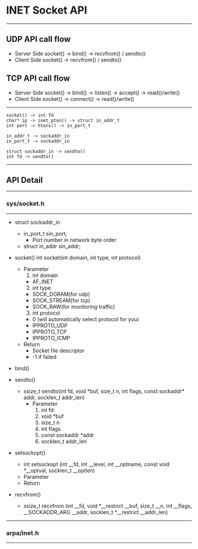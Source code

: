 INET Socket API
========
***

UDP API call flow
--------
+ Server Side
 socket() -> bind() -> recvfrom() / sendto()
+ Client Side
 socket() -> recvfrom() / sendto()

TCP API call flow
-------- 
+ Server Side
 socket() -> bind() -> listen() -> accept() -> read()/write()
+ Client Side
 socket() -> connect() -> read()/write()


--------

```
socket() -> int fd
char* ip -> inet_pton() -> struct in_addr_t
int port -> htons() -> in_port_t

in_addr_t -> sockaddr_in
in_port_t -> sockaddr_in

struct sockaddr_in -> sendto()
int fd -> sendto()
```

***
API Detail
--------
***
### sys/socket.h
***
+ struct sockaddr_in
  + in_port_t sin_port;
    + Port number in network byte order
  + struct in_addr sin_addr;

+ socket()
  int socket(int domain, int type, int protocol)
  + Parameter
    1. int domain
      + AF_INET
    2. int type
      + SOCK_DGRAM(for udp)  
      + SOCK_STREAM(for tcp)  
      + SOCK_RAW(for monitoring traffic)  
    3. int protocol
      + 0 (will automatically select protocol for you)
      + IPPROTO_UDP
      + IPPROTO_TCP
      + IPPROTO_ICMP
  + Return 
    + Socket file descriptor 
    + -1 if failed

+ bind() 

+ sendto()
  + ssize_t sendto(int fd, void \*buf, size_t n, int flags, const sockaddr\* addr, socklen_t addr_len)
    + Parameter
      1. int fd
      2. void \*buf
      3. size_t n
      4. int flags
      5. const sockaddr \*addr
      6. socklen_t addr_len

+ setsockopt()
  + int setsockopt (int __fd, int __level, int __optname,
		       const void *__optval, socklen_t __optlen) 
  + Parameter
  + Return
+ recvfrom()
  + ssize_t recvfrom (int __fd, void *__restrict __buf, size_t __n,
			 int __flags, __SOCKADDR_ARG __addr,
			 socklen_t *__restrict __addr_len)
***
### arpa/inet.h
***